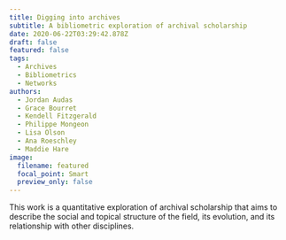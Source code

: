 ```yaml
---
title: Digging into archives
subtitle: A bibliometric exploration of archival scholarship
date: 2020-06-22T03:29:42.878Z
draft: false
featured: false
tags:
  - Archives
  - Bibliometrics
  - Networks
authors:
  - Jordan Audas
  - Grace Bourret
  - Kendell Fitzgerald
  - Philippe Mongeon
  - Lisa Olson
  - Ana Roeschley
  - Maddie Hare
image:
  filename: featured
  focal_point: Smart
  preview_only: false
---
```


This work is a quantitative exploration of archival scholarship that aims to describe the social and topical structure of the field, its evolution, and its relationship with other disciplines.




